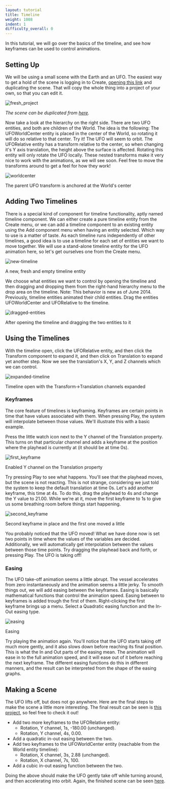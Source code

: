 ```yaml
---
layout: tutorial
title: Timeline
weight: 1008
indent: 1
difficulty_overall: 0
---
```

In this tutorial, we will go over the basics of the timeline, and see how keyframes can be used to control animations.  

## Setting Up

We will be using a small scene with the Earth and an UFO. The easiest way to get a hold of the scene is logging in to Create, [opening this link](https://app.goocreate.com/4768/642b84f5a9944f12b5c3b84deb8ad7d3.scene) and duplicating the scene. That will copy the whole thing into a project of your own, so that you can edit it.  

![fresh_project](fresh_project.jpg)  

_The scene can be duplicated from [here](https://app.goocreate.com/4768/642b84f5a9944f12b5c3b84deb8ad7d3.scene)._  

Now take a look at the hierarchy on the right side. There are two UFO entities, and both are children of the World. The idea is the following: The UFOWorldCenter entity is placed in the center of the World, so rotating it will do so relative to that center. Try it! The UFO will seem to orbit. The UFORelative entity has a transform relative to the center, so when changing it's Y axis translation, the height above the surface is affected. Rotating this entity will only rotate the UFO locally. These nested transforms make it very nice to work with the animations, as we will see soon. Feel free to move the transforms around to get a feel for how they work!  

![worldcenter](worldcenter.jpg)

The parent UFO transform is anchored at the World's center  

## Adding Two Timelines

There is a special kind of component for timeline functionality, aptly named timeline component. We can either create a pure timeline entity from the Create menu, or we can add a timeline component to an existing entity using the Add component menu when having an entity selected. Which way to use is a matter of taste. As each timeline runs independently of other timelines, a good idea is to use a timeline for each set of entities we want to move together. We will use a stand-alone timeline entity for the UFO animation here, so let's get ourselves one from the Create menu.  

![new-timeline](new-timeline.jpg)

A new, fresh and empty timeline entity  

We choose what entities we want to control by opening the timeline and then dragging and dropping them from the right-hand hierarchy menu to the drop area on the timeline. Note: This behavior is new as of June 2014\. Previously, timeline entities animated their child entities. Drag the entities UFOWorldCenter and UFORelative to the timeline.  

![dragged-entities](dragged-entities.jpg) 

After opening the timeline and dragging the two entities to it  

## Using the Timelines

With the timeline open, click the UFORelative entity, and then click the Transform component to expand it, and then click on Translation to expand yet another step. Now we see the translation's X, Y, and Z channels which we can control.  

![expanded-timeline](expanded-timeline.jpg)

Timeline open with the Transform->Translation channels expanded  

### Keyframes

The core feature of timelines is keyframing. Keyframes are certain points in time that have values associated with them. When pressing Play, the system will interpolate between those values. We'll illustrate this with a basic example.  

Press the little watch icon next to the Y channel of the Translation property. This turns on that particular channel and adds a keyframe at the position where the playhead is currently at (it should be at time 0s).  

![first_keyframe](first_keyframe.jpg)

Enabled Y channel on the Translation property  

Try pressing Play to see what happens. You'll see that the playhead moves, but the scene is not reacting. This is not strange, considering we just told the system to keep the default translation at time 0s. Let's add another keyframe, this time at 4s. To do this, drag the playhead to 4s and change the Y value to 21.00\. While we're at it, move the first keyframe to 1s to give us some breathing room before things start happening.  

![second_keyframe](second_keyframe.jpg)

Second keyframe in place and the first one moved a little  

You probably noticed that the UFO moved! What we have done now is set two points in time where the values of the variables are decided. Additionally, we will automatically get interpolation between the values between those time points. Try dragging the playhead back and forth, or pressing Play. The UFO is taking off!  

### Easing

The UFO take-off animation seems a little abrupt. The vessel accelerates from zero instantaneously and the animation seems a little jerky. To smooth things out, we will add easing between the keyframes. Easing is basically mathematical functions that control the animation speed. Easing between to keyframes is added trough the first of them. Right-clicking the first keyframe brings up a menu. Select a Quadratic easing function and the In-Out easing type.  

![easing](easing.jpg)

Easing  

Try playing the animation again. You'll notice that the UFO starts taking off much more gently, and it also slows down before reaching its final position. This is what the In and Out parts of the easing mean. The animation will ease in to the full animation speed, and it will ease out of it before reaching the next keyframe. The different easing functions do this in different manners, and the result can be interpreted from the shape of the easing graphs.  

## Making a Scene

The UFO lifts off, but does not go anywhere. Here are the final steps to make the scene a little more interesting. The final result can be seen is [this project](https://app.goocreate.com/4768/96036fd6aee3476eb974b3a965cdd702.scene), so feel free to check it out!  

*   Add two more keyframes to the UFORelative entity:  
    *   Rotation, Y channel, 1s, -180.00 (unchanged).
    *   Rotation, Y channel, 4s, 0.00.
*   Add a quadratic in-out easing between the two.
*   Add two keyframes to the UFOWorldCenter entity (reachable from the World entity timeline):  
    *   Rotation, X channel, 3s, 2.88 (unchanged).
    *   Rotation, X channel, 7s, 100.
*   Add a cubic in-out easing function between the two.

Doing the above should make the UFO gently take off while turning around, and then accelerating into orbit. Again, the finished scene can be seen [here](https://app.goocreate.com/4768/96036fd6aee3476eb974b3a965cdd702.scene).